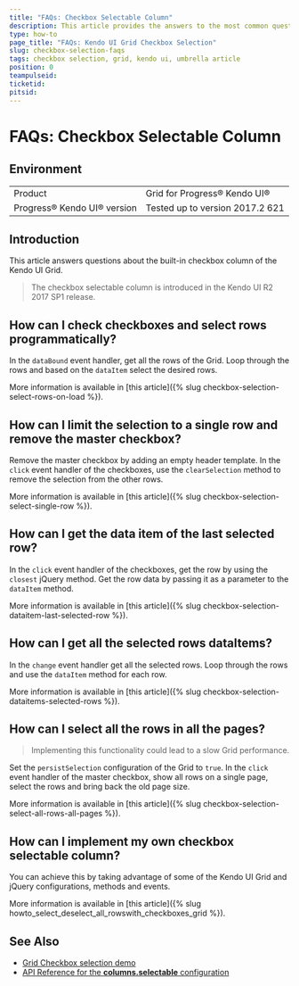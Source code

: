 ```yaml
---
title: "FAQs: Checkbox Selectable Column"
description: This article provides the answers to the most common question about the built-in checkbox column of the Kendo UI Grid.
type: how-to
page_title: "FAQs: Kendo UI Grid Checkbox Selection"
slug: checkbox-selection-faqs
tags: checkbox selection, grid, kendo ui, umbrella article
position: 0
teampulseid:
ticketid:
pitsid:
---
```


# FAQs: Checkbox Selectable Column

## Environment
<table>
 <tr>
  <td>Product</td>
  <td>Grid for Progress® Kendo UI®</td>
 </tr>
 <tr>
  <td>Progress® Kendo UI® version</td>
  <td>Tested up to version 2017.2 621</td>
 </tr>
</table>

## Introduction

This article answers questions about the built-in checkbox column of the Kendo UI Grid.

> The checkbox selectable column is introduced in the Kendo UI R2 2017 SP1 release.

## How can I check checkboxes and select rows programmatically?

In the `dataBound` event handler, get all the rows of the Grid. Loop through the rows and based on the `dataItem` select the desired rows.

More information is available in [this article]({% slug checkbox-selection-select-rows-on-load %}).

## How can I limit the selection to a single row and remove the master checkbox?

Remove the master checkbox by adding an empty header template. In the `click` event handler of the checkboxes, use the `clearSelection` method to remove the selection from the other rows.

More information is available in [this article]({% slug checkbox-selection-select-single-row %}).

## How can I get the data item of the last selected row?

In the `click` event handler of the checkboxes, get the row by using the `closest` jQuery method. Get the row data by passing it as a parameter to the `dataItem` method.

More information is available in [this article]({% slug checkbox-selection-dataitem-last-selected-row %}).

## How can I get all the selected rows dataItems?

In the `change` event handler get all the selected rows. Loop through the rows and use the `dataItem` method for each row.

More information is available in [this article]({% slug checkbox-selection-dataitems-selected-rows %}).

## How can I select all the rows in all the pages?

> Implementing this functionality could lead to a slow Grid performance.

Set the `persistSelection` configuration of the Grid to `true`. In the `click` event handler of the master checkbox, show all rows on a single page, select the rows and bring back the old page size.

More information is available in [this article]({% slug checkbox-selection-select-all-rows-all-pages %}).

## How can I implement my own checkbox selectable column?

You can achieve this by taking advantage of some of the Kendo UI Grid and jQuery configurations, methods and events.

More information is available in [this article]({% slug howto_select_deselect_all_rowswith_checkboxes_grid %}). 

## See Also

* [Grid Checkbox selection demo](http://demos.telerik.com/kendo-ui/grid/checkbox-selection)
* [API Reference for the **columns.selectable** configuration](http://docs.telerik.com/kendo-ui/api/javascript/ui/grid#configuration-columns.selectable)